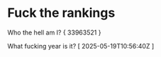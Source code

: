# Fuck the rankings

Who the hell am I?
{ 33963521 }

What fucking year is it?
[ 2025-05-19T10:56:40Z ]
